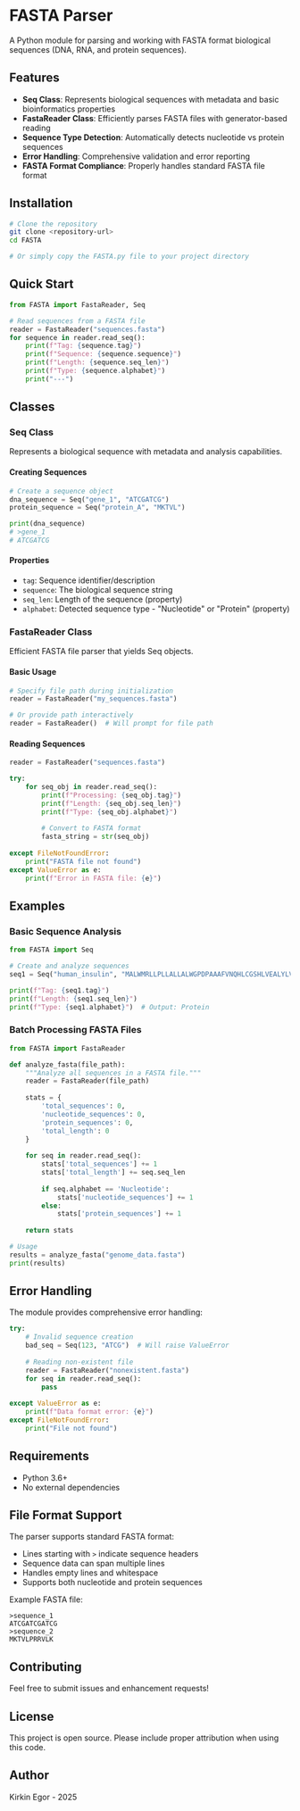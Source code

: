 # FASTA Parser

A Python module for parsing and working with FASTA format biological sequences (DNA, RNA, and protein sequences).

## Features

- **Seq Class**: Represents biological sequences with metadata and basic bioinformatics properties
- **FastaReader Class**: Efficiently parses FASTA files with generator-based reading
- **Sequence Type Detection**: Automatically detects nucleotide vs protein sequences
- **Error Handling**: Comprehensive validation and error reporting
- **FASTA Format Compliance**: Properly handles standard FASTA file format

## Installation

```bash
# Clone the repository
git clone <repository-url>
cd FASTA

# Or simply copy the FASTA.py file to your project directory
```

## Quick Start

```python
from FASTA import FastaReader, Seq

# Read sequences from a FASTA file
reader = FastaReader("sequences.fasta")
for sequence in reader.read_seq():
    print(f"Tag: {sequence.tag}")
    print(f"Sequence: {sequence.sequence}")
    print(f"Length: {sequence.seq_len}")
    print(f"Type: {sequence.alphabet}")
    print("---")
```

## Classes

### Seq Class

Represents a biological sequence with metadata and analysis capabilities.

#### Creating Sequences

```python
# Create a sequence object
dna_sequence = Seq("gene_1", "ATCGATCG")
protein_sequence = Seq("protein_A", "MKTVL")

print(dna_sequence)
# >gene_1
# ATCGATCG
```

#### Properties

- `tag`: Sequence identifier/description
- `sequence`: The biological sequence string
- `seq_len`: Length of the sequence (property)
- `alphabet`: Detected sequence type - "Nucleotide" or "Protein" (property)

### FastaReader Class

Efficient FASTA file parser that yields Seq objects.

#### Basic Usage

```python
# Specify file path during initialization
reader = FastaReader("my_sequences.fasta")

# Or provide path interactively
reader = FastaReader()  # Will prompt for file path
```

#### Reading Sequences

```python
reader = FastaReader("sequences.fasta")

try:
    for seq_obj in reader.read_seq():
        print(f"Processing: {seq_obj.tag}")
        print(f"Length: {seq_obj.seq_len}")
        print(f"Type: {seq_obj.alphabet}")
        
        # Convert to FASTA format
        fasta_string = str(seq_obj)
        
except FileNotFoundError:
    print("FASTA file not found")
except ValueError as e:
    print(f"Error in FASTA file: {e}")
```

## Examples

### Basic Sequence Analysis

```python
from FASTA import Seq

# Create and analyze sequences
seq1 = Seq("human_insulin", "MALWMRLLPLLALLALWGPDPAAAFVNQHLCGSHLVEALYLVCGERGFFYTPKTRREAED")

print(f"Tag: {seq1.tag}")
print(f"Length: {seq1.seq_len}")
print(f"Type: {seq1.alphabet}")  # Output: Protein
```

### Batch Processing FASTA Files

```python
from FASTA import FastaReader

def analyze_fasta(file_path):
    """Analyze all sequences in a FASTA file."""
    reader = FastaReader(file_path)
    
    stats = {
        'total_sequences': 0,
        'nucleotide_sequences': 0,
        'protein_sequences': 0,
        'total_length': 0
    }
    
    for seq in reader.read_seq():
        stats['total_sequences'] += 1
        stats['total_length'] += seq.seq_len
        
        if seq.alphabet == 'Nucleotide':
            stats['nucleotide_sequences'] += 1
        else:
            stats['protein_sequences'] += 1
            
    return stats

# Usage
results = analyze_fasta("genome_data.fasta")
print(results)
```

## Error Handling

The module provides comprehensive error handling:

```python
try:
    # Invalid sequence creation
    bad_seq = Seq(123, "ATCG")  # Will raise ValueError
    
    # Reading non-existent file
    reader = FastaReader("nonexistent.fasta")
    for seq in reader.read_seq():
        pass
        
except ValueError as e:
    print(f"Data format error: {e}")
except FileNotFoundError:
    print("File not found")
```

## Requirements

- Python 3.6+
- No external dependencies

## File Format Support

The parser supports standard FASTA format:
- Lines starting with `>` indicate sequence headers
- Sequence data can span multiple lines
- Handles empty lines and whitespace
- Supports both nucleotide and protein sequences

Example FASTA file:
```
>sequence_1
ATCGATCGATCG
>sequence_2
MKTVLPRRVLK
```

## Contributing

Feel free to submit issues and enhancement requests!

## License

This project is open source. Please include proper attribution when using this code.

## Author

Kirkin Egor - 2025
